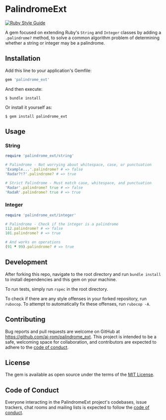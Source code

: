 # PalindromeExt
[![Ruby Style Guide](https://img.shields.io/badge/code_style-rubocop-brightgreen.svg)](https://github.com/rubocop/rubocop)


A gem focused on extending Ruby's `String` and `Integer` classes by adding a `.palindrome?` method, 
to solve a common algorithm problem of determining whether a string or integer may be a palindrome.

## Installation

Add this line to your application's Gemfile:

```ruby
gem 'palindrome_ext'
```

And then execute:

    $ bundle install

Or install it yourself as:

    $ gem install palindrome_ext

## Usage

### String
```ruby
require 'palindrome_ext/string'

# Palindrome - Not worrying about whitespace, case, or punctuation
'Example...'.palindrome? # => false
'Radar?!?'.palindrome? # => true

# Strict Palindrome - Must match case, whitespace, and punctuation
'Radar'.palindrome? true # => false
'RadaR'.palindrome? true # => true
```

### Integer
```ruby
require 'palindrome_ext/integer'

# Palindrome - Check if the integer is a palindrome
112.palindrome? # => false
101.palindrome? # => true

# And works on operations
(91 * 99).palindrome? # => true
```

## Development

After forking this repo, navigate to the root directory and run `bundle install` to install dependencies and this gem on your machine.

To run tests, simply run `rspec` in the root directory.

To check if there are any style offenses in your forked repository, run `rubocop`. To attempt to automatically fix these offenses, run `rubocop -A`.

## Contributing

Bug reports and pull requests are welcome on GitHub at https://github.com/aj-rom/palindrome_ext. This project is intended to be a safe, welcoming space for collaboration, and contributors are expected to adhere to the [code of conduct](https://github.com/[USERNAME]/palindrome_ext/blob/master/CODE_OF_CONDUCT.md).

## License

The gem is available as open source under the terms of the [MIT License](https://opensource.org/licenses/MIT).

## Code of Conduct

Everyone interacting in the PalindromeExt project's codebases, issue trackers, chat rooms and mailing lists is expected to follow the [code of conduct](https://github.com/[USERNAME]/palindrome_ext/blob/master/CODE_OF_CONDUCT.md).
